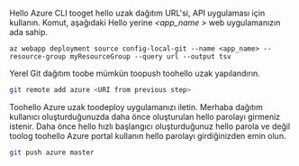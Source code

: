 Hello Azure CLI tooget hello uzak dağıtım URL'si, API uygulaması için kullanın. Komut, aşağıdaki Hello yerine  *\<app_name >* web uygulamanızın ada sahip.

```azurecli-interactive
az webapp deployment source config-local-git --name <app_name> --resource-group myResourceGroup --query url --output tsv
```

Yerel Git dağıtım toobe mümkün toopush toohello uzak yapılandırın.

```bash
git remote add azure <URI from previous step>
```

Toohello Azure uzak toodeploy uygulamanızı iletin. Merhaba dağıtım kullanıcı oluşturduğunuzda daha önce oluşturulan hello parolayı girmeniz istenir. Daha önce hello hızlı başlangıcı oluşturduğunuz hello parola ve değil toolog toohello Azure portal kullanın hello parolayı girdiğinizden emin olun.

```bash
git push azure master
```
